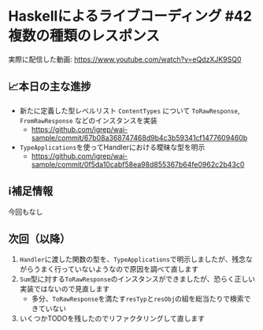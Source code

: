# Haskellによるライブコーディング #42 複数の種類のレスポンス

実際に配信した動画: <https://www.youtube.com/watch?v=eQdzXJK9SQ0>

## 📈本日の主な進捗

- 新たに定義した型レベルリスト `ContentTypes` について `ToRawResponse`, `FromRawResponse` などのインスタンスを実装
    - <https://github.com/igrep/wai-sample/commit/67b08a368747468d9b4c3b59341cf1477609460b>
- `TypeApplications`を使ってHandlerにおける曖昧な型を明示
    - <https://github.com/igrep/wai-sample/commit/0f5da10cabf58ea98d855367b64fe0962c2b43c0>

## ℹ️補足情報

今回もなし

## 次回（以降）

1. `Handler`に渡した関数の型を、`TypeApplications`で明示しましたが、残念ながらうまく行っていないようなので原因を調べて直します
1. `Sum`型に対する`ToRawResponse`のインスタンスができましたが、恐らく正しい実装ではないので見直します
    - 多分、`ToRawResponse`を満たす`resTyp`と`resObj`の組を総当たりで検索できていない
1. いくつかTODOを残したのでリファクタリングして直します
